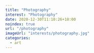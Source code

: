 ```yaml
---
title: "Photography"
interest: "Photography"
date: 2020-12-30T11:10:26+10:00
noindex: true
url: "/photography"
imageUrl: "interests/photography.jpg"
categories:
  - art
---
```

